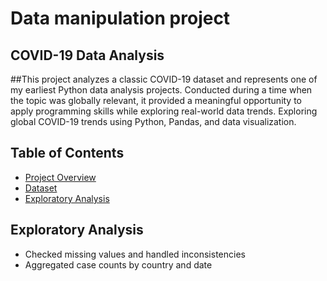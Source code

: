 # Data manipulation project
## COVID-19 Data Analysis
##This project analyzes a classic COVID-19 dataset and represents one of my earliest Python data analysis projects. Conducted during a time when the topic was globally relevant, it provided a meaningful opportunity to apply programming skills while exploring real-world data trends.
Exploring global COVID-19 trends using Python, Pandas, and data visualization.
## Table of Contents
- [Project Overview](#project-overview)
- [Dataset](#dataset)
- [Exploratory Analysis](#exploratory-analysis)
## Exploratory Analysis
- Checked missing values and handled inconsistencies  
- Aggregated case counts by country and date  

